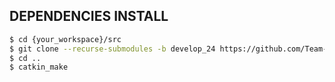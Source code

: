##  DEPENDENCIES INSTALL

```bash
$ cd {your_workspace}/src
$ git clone --recurse-submodules -b develop_24 https://github.com/Team-ROBIT/robit_udp.git
$ cd ..
$ catkin_make

``` 
